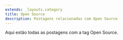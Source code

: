 ```yaml
---
extends: _layouts.category
title: Open Source
description: Postagens relacionadas com Open Source
---
```


Aqui estão todas as postagens com a tag Open Source.
